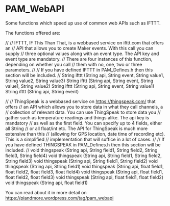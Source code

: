 # PAM_WebAPI

Some functions which speed up use of common web APIs such as IFTTT.

The functions offered are:

//
// IFTTT, IF This Than That, is a webbased service on ifttt.com that offers an
// API that allows you to create Maker events. With this call you can supply
// three optional values along with an event type. The API key and event type are mandatory.
// There are four instances of this function, depending on whether you call
// them with no, one, two or three parameters.
//
// If you have defined IFTTT in PAM_Defines.h then this section will be included.
//
String ifttt (String api, String event, String value1, String value2, String value3)
String ifttt (String api, String event, String value1, String value2)
String ifttt (String api, String event, String value1)
String ifttt (String api, String event)

//
// ThingSpeak is a webbased service on https://thingspeak.com/ that offers
// an API which allows you to store data in what they call channels, a
// collection of relevant data. You can use ThingSpeak to store data you
// gather such as temperature readings and things alike. The api key is mandatory
// as well as the first field. You can specify up to 4 fields, either all String
// or all float/int etc. The API for ThingSpeak is much more extensive than this
// (allowing for GPS location, date time of recording etc). This is a simplified
// implementation that will suffice in a lot of cases.
//
// If you have defined THINGSPEAK in PAM_Defines.h then this section will be included.
//
void thingspeak (String api, String field1, String field2, String field3, String field4)
void thingspeak (String api, String field1, String field2, String field3)
void thingspeak (String api, String field1, String field2)
void thingspeak (String api, String field1)
void thingspeak (String api, float field1, float field2, float field3, float field4)
void thingspeak (String api, float field1, float field2, float field3)
void thingspeak (String api, float field1, float field2)
void thingspeak (String api, float field1)

You can read about it in more detail on https://piandmore.wordpress.com/tag/pam_webapi
